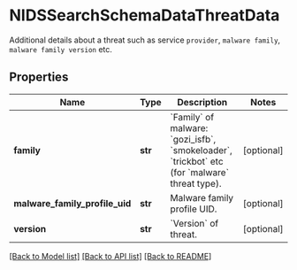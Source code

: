 # NIDSSearchSchemaDataThreatData

Additional details about a threat such as service `provider`, `malware family`, `malware family version` etc.

## Properties
Name | Type | Description | Notes
------------ | ------------- | ------------- | -------------
**family** | **str** | &#x60;Family&#x60; of malware: &#x60;gozi_isfb&#x60;, &#x60;smokeloader&#x60;, &#x60;trickbot&#x60; etc (for &#x60;malware&#x60; threat type). | [optional] 
**malware_family_profile_uid** | **str** | Malware family profile UID. | [optional] 
**version** | **str** | &#x60;Version&#x60; of threat. | [optional] 

[[Back to Model list]](../README.md#documentation-for-models) [[Back to API list]](../README.md#documentation-for-api-endpoints) [[Back to README]](../README.md)


